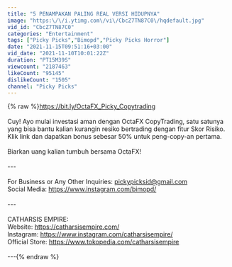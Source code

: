 ```yaml
---
title: "5 PENAMPAKAN PALING REAL VERSI HIDUPNYA"
image: "https:\/\/i.ytimg.com\/vi\/CbcZ7TN87C0\/hqdefault.jpg"
vid_id: "CbcZ7TN87C0"
categories: "Entertainment"
tags: ["Picky Picks","Bimopd","Picky Picks Horror"]
date: "2021-11-15T09:51:16+03:00"
vid_date: "2021-11-10T10:01:22Z"
duration: "PT15M39S"
viewcount: "2187463"
likeCount: "95145"
dislikeCount: "1505"
channel: "Picky Picks"
---
```

{% raw %}<a rel="nofollow" target="blank" href="https://bit.ly/OctaFX_Picky_Copytrading">https://bit.ly/OctaFX_Picky_Copytrading</a><br /><br />Cuy! Ayo mulai investasi aman dengan OctaFX CopyTrading, satu satunya yang bisa bantu kalian kurangin resiko bertrading dengan fitur Skor Risiko. Klik link dan dapatkan bonus sebesar 50% untuk peng-copy-an pertama. <br /><br />Biarkan uang kalian tumbuh bersama OctaFX!<br /><br />---<br /><br />For Business or Any Other Inquiries: pickypicksid@gmail.com<br />Social Media: <a rel="nofollow" target="blank" href="https://www.instagram.com/bimopd/">https://www.instagram.com/bimopd/</a><br /><br />---<br /><br />CATHARSIS EMPIRE:<br />Website: <a rel="nofollow" target="blank" href="https://catharsisempire.com/">https://catharsisempire.com/</a><br />Instagram: <a rel="nofollow" target="blank" href="https://www.instagram.com/catharsisempire/">https://www.instagram.com/catharsisempire/</a><br />Official Store: <a rel="nofollow" target="blank" href="https://www.tokopedia.com/catharsisempire">https://www.tokopedia.com/catharsisempire</a><br /><br />---{% endraw %}
